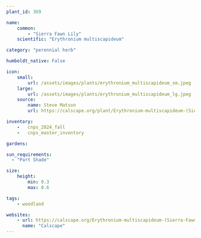 ```yaml
---
plant_id: 369

name: 
    common: 
        - "Sierra Fawn Lily"
    scientific: "Erythronium multiscapideum"

category: "perennial herb"

humboldt_native: False

icon: 
    small: 
        url: /assets/images/plants/erythronium_multiscapideum_sm.jpeg 
    large: 
        url: /assets/images/plants/erythronium_multiscapideum_lg.jpeg 
    source: 
        name: Steve Matson
        url: https://calscape.org/plant/Erythronium-multiscapideum-(Sierra-Fawn-Lily)/gallery

inventory: 
    -   cnps_2024_fall
    -   cnps_master_inventory

gardens:  

sun_requirements:
  - "Part Shade"

size:
    height: 
        min: 0.3
        max: 0.6

tags: 
    - woodland

websites:
    - url: https://calscape.org/Erythronium-multiscapideum-(Sierra-Fawn-Lily)
      name: "Calscape"
---
```

